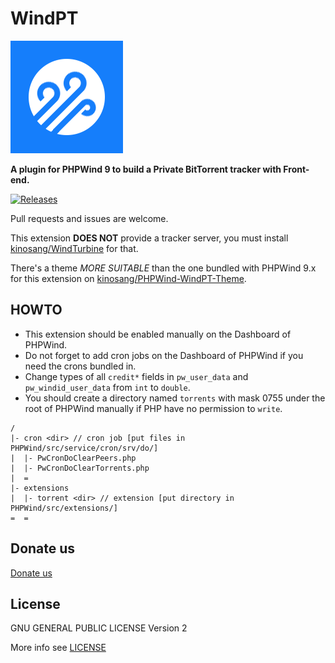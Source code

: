 WindPT
======

![WindPT Logo](extensions/torrent/res/images/WindPT.png)

**A plugin for PHPWind 9 to build a Private BitTorrent tracker with Front-end.**

[![Releases](https://img.shields.io/github/release/kinosang/WindPT.svg)](https://github.com/kinosang/WindPT/releases/latest)

Pull requests and issues are welcome.

This extension **DOES NOT** provide a tracker server, you must install [kinosang/WindTurbine](https://github.com/kinosang/WindTurbine) for that.

There's a theme *MORE SUITABLE* than the one bundled with PHPWind 9.x for this extension on [kinosang/PHPWind-WindPT-Theme](https://github.com/kinosang/PHPWind-WindPT-Theme).

## HOWTO

* This extension should be enabled manually on the Dashboard of PHPWind.
* Do not forget to add cron jobs on the Dashboard of PHPWind if you need the crons bundled in.
* Change types of all `credit*` fields in `pw_user_data` and `pw_windid_user_data` from `int` to `double`.
* You should create a directory named `torrents` with mask 0755 under the root of PHPWind manually if PHP have no permission to `write`.

```
/
|- cron <dir> // cron job [put files in PHPWind/src/service/cron/srv/do/]
|  |- PwCronDoClearPeers.php
|  |- PwCronDoClearTorrents.php
|  =
|- extensions
|  |- torrent <dir> // extension [put directory in PHPWind/src/extensions/]
=  =
```

## Donate us

[Donate us](https://7in0.me/#donate)

## License

GNU GENERAL PUBLIC LICENSE Version 2

More info see [LICENSE](LICENSE)
